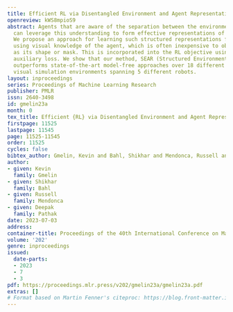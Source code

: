 ```yaml
---
title: Efficient RL via Disentangled Environment and Agent Representations
openreview: kWS8mpioS9
abstract: Agents that are aware of the separation between the environments and themselves
  can leverage this understanding to form effective representations of visual input.
  We propose an approach for learning such structured representations for RL algorithms,
  using visual knowledge of the agent, which is often inexpensive to obtain, such
  as its shape or mask. This is incorporated into the RL objective using a simple
  auxiliary loss. We show that our method, SEAR (Structured Environment-Agent Representations),
  outperforms state-of-the-art model-free approaches over 18 different challenging
  visual simulation environments spanning 5 different robots.
layout: inproceedings
series: Proceedings of Machine Learning Research
publisher: PMLR
issn: 2640-3498
id: gmelin23a
month: 0
tex_title: Efficient {RL} via Disentangled Environment and Agent Representations
firstpage: 11525
lastpage: 11545
page: 11525-11545
order: 11525
cycles: false
bibtex_author: Gmelin, Kevin and Bahl, Shikhar and Mendonca, Russell and Pathak, Deepak
author:
- given: Kevin
  family: Gmelin
- given: Shikhar
  family: Bahl
- given: Russell
  family: Mendonca
- given: Deepak
  family: Pathak
date: 2023-07-03
address: 
container-title: Proceedings of the 40th International Conference on Machine Learning
volume: '202'
genre: inproceedings
issued:
  date-parts:
  - 2023
  - 7
  - 3
pdf: https://proceedings.mlr.press/v202/gmelin23a/gmelin23a.pdf
extras: []
# Format based on Martin Fenner's citeproc: https://blog.front-matter.io/posts/citeproc-yaml-for-bibliographies/
---
```

